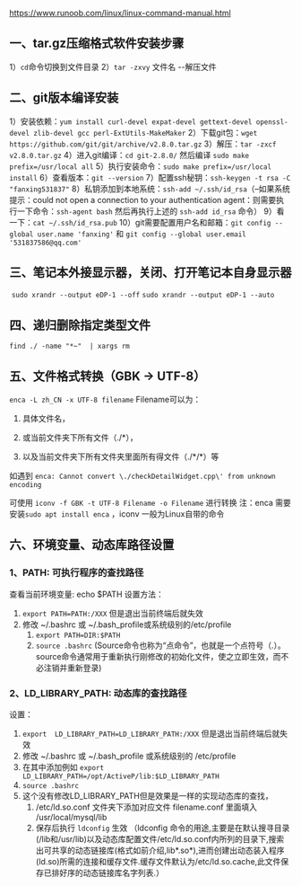 <https://www.runoob.com/linux/linux-command-manual.html>

## 一、tar.gz压缩格式软件安装步骤
  1）`cd`命令切换到文件目录
  2）`tar -zxvy` 文件名    --解压文件

## 二、git版本编译安装

  1）安装依赖：`yum install curl-devel expat-devel gettext-devel openssl-devel zlib-devel gcc perl-ExtUtils-MakeMaker`
  2）下载git包：`wget https://github.com/git/git/archive/v2.8.0.tar.gz`
  3）解压：`tar -zxcf v2.8.0.tar.gz`
  4）进入git编译：`cd git-2.8.0/` 然后编译 `sudo make prefix=/usr/local all`
  5）执行安装命令：`sudo make prefix=/usr/local install`
  6）查看版本：`git --version`
  7）配置ssh秘钥：`ssh-keygen -t rsa -C "fanxing531837"`
  8）私钥添加到本地系统：`ssh-add ~/.ssh/id_rsa`（–如果系统提示：could not open a connection to your authentication agent：则需要执行一下命令：`ssh-agent bash` 然后再执行上述的 `ssh-add id_rsa` 命令）
  9）看一下：`cat ~/.ssh/id_rsa.pub`
  10）git需要配置用户名和邮箱：`git config --global user.name 'fanxing'` 和 `git config --global user.email '531837586@qq.com'`

## 三、笔记本外接显示器，关闭、打开笔记本自身显示器
​    `sudo xrandr --output eDP-1 --off`
​    `sudo xrandr --output eDP-1 --auto`

## 四、递归删除指定类型文件
`find ./ -name "*~"  | xargs rm`

## 五、文件格式转换（GBK -> UTF-8）

  `enca -L zh_CN -x UTF-8 filename`
  Filename可以为：

1. 具体文件名，

2. 或当前文件夹下所有文件（./\*），

3. 以及当前文件夹下所有文件夹里面所有得文件（./\*/\*）等

如遇到 `enca: Cannot convert \./checkDetailWidget.cpp\' from unknown encoding`

可使用 `iconv -f GBK -t UTF-8 Filename -o Filename` 进行转换
注：enca 需要安装`sudo apt install enca` ，iconv 一般为Linux自带的命令


## 六、环境变量、动态库路径设置
### 1、PATH:  可执行程序的查找路径

查看当前环境变量: echo $PATH
设置方法：

1. `export PATH=PATH:/XXX` 但是退出当前终端后就失效
2. 修改 ~/.bashrc 或 ~/.bash_profile或系统级别的/etc/profile
     1. `export PATH=DIR:$PATH`
     2. `source .bashrc`  (Source命令也称为“点命令”，也就是一个点符号（.）。
         source命令通常用于重新执行刚修改的初始化文件，使之立即生效，而不必注销并重新登录)

### 2、LD_LIBRARY_PATH: 动态库的查找路径

设置：
1. `export  LD_LIBRARY_PATH=LD_LIBRARY_PATH:/XXX`  但是退出当前终端后就失效
2.  修改 ~/.bashrc 或 ~/.bash_profile 或系统级别的 /etc/profile
   1. 在其中添加例如 `export LD_LIBRARY_PATH=/opt/ActiveP/lib:$LD_LIBRARY_PATH`
   2. `source .bashrc` 
3. 这个没有修改LD_LIBRARY_PATH但是效果是一样的实现动态库的查找，
    1.  /etc/ld.so.conf  文件夹下添加对应文件 filename.conf 里面填入 /usr/local/mysql/lib
    2. 保存后执行 `ldconfig`  生效
    （ldconfig 命令的用途,主要是在默认搜寻目录(/lib和/usr/lib)以及动态库配置文件/etc/ld.so.conf内所列的目录下,搜索出可共享的动态链接库(格式如前介绍,lib*.so*),进而创建出动态装入程序(ld.so)所需的连接和缓存文件.缓存文件默认为/etc/ld.so.cache,此文件保存已排好序的动态链接库名字列表.）

